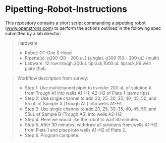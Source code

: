 # Pipetting-Robot-Instructions

This repository contains a short script commanding a pipetting robot (www.openstrons.com) to perform the actions outlined in the following spec submitted by a lab director:

> Hardware
> - Robot: OT-One S Hood
> - Pipette(s): p200 (20 - 200 uL) (single), p300 (50 - 300 uL) (multi)
> - Labware: 12 row trough,200uL tiprack,1000 uL tiprack,96 well plate (flat)

> Workflow description from survey: 
> - Step 1: Use multichannel pipet to transfer 200 uL of solution A from Trough A1 into wells A1-H1, A2–H2  of Plate 1 (same tips) 
> - Step 2: Use single channel to add 20, 25, 30, 35, 40, 45, 50, and 55 uL of Sample A (Trough A1 ) into  wells A1-H1 
> - Step 3: Use single channel to add 20, 25, 30, 35, 40, 45, 50, and 55uL  of Sample B (Trough A5) into  wells A2-H2 
> - Step 4: Here we would like the robot to wait 30 minutes.
> - Step 5. After 30 minutes, withdraw all solutions from wells A1–H2 from Plate 1 and place into wells A1–H2 of Plate 2.
> - Step 6. Program complete.
